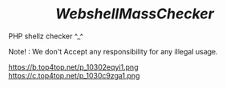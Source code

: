# $$ Webshell Mass Checker $$

PHP shellz checker ^_^

Note! : We don't Accept any responsibility for any illegal usage.

https://b.top4top.net/p_10302eqyi1.png
https://c.top4top.net/p_1030c9zga1.png
